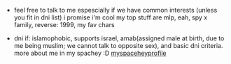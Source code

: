 - feel free to talk to me espescially if we have common interests (unless you fit in dni list) i promise i'm cool my top stuff are mlp, eah, spy x family, reverse: 1999, my fav chars

- dni if: islamophobic, supports israel, amab(assigned male at birth, due to me being muslim; we cannot talk to opposite sex), and basic dni criteria.
  more about me in my spachey :D <a href="https://spacehey.com/zairraluvss" target="_blank">myspaceheyprofile</a>

<!---
lamentinghearts/lamentinghearts is a ✨ special ✨ repository because its `README.md` (this file) appears on your GitHub profile.
You can click the Preview link to take a look at your changes.
--->
